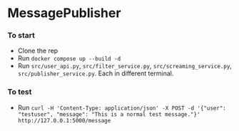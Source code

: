 # MessagePublisher

### To start 
- Clone the rep
- Run `docker compose up --build -d`
- Run `src/user_api.py`, `src/filter_service.py`, `src/screaming_service.py`, `src/publisher_service.py`. Each in different terminal.

### To test
- Run `curl -H 'Content-Type: application/json' -X POST -d '{"user": "testuser", "message": "This is a normal test message."}' http://127.0.0.1:5000/message`
